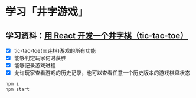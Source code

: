 # 学习「井字游戏」
## 学习资料：[用 React 开发一个井字棋（tic-tac-toe）](https://react.docschina.org/tutorial/tutorial.html#before-we-start-the-tutorial)

* [x] tic-tac-toe(三连棋)游戏的所有功能
* [x] 能够判定玩家何时获胜
* [x] 能够记录游戏进程
* [x] 允许玩家查看游戏的历史记录，也可以查看任意一个历史版本的游戏棋盘状态

```bash
npm i
npm start   
```